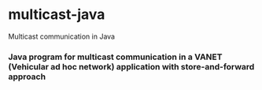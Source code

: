 # multicast-java
Multicast communication in Java

### Java program for multicast communication in a VANET (Vehicular ad hoc network) application with store-and-forward approach
